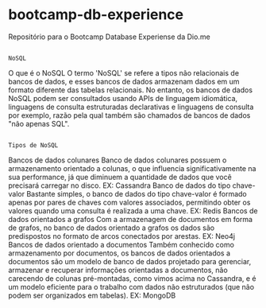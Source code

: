 # bootcamp-db-experience
Repositório para o Bootcamp Database Experiense da Dio.me

                                                                         NoSQL
O que é o NoSQL
O termo 'NoSQL' se refere a tipos não relacionais de bancos de dados, e esses bancos de dados armazenam dados em um formato diferente das tabelas relacionais. No entanto, os bancos de dados NoSQL podem ser consultados usando APIs de linguagem idiomática, linguagens de consulta estruturadas declarativas e linguagens de consulta por exemplo, razão pela qual também são chamados de bancos de dados "não apenas SQL".

                                                                      Tipos de NoSQL
Bancos de dados colunares
Banco de dados colunares possuem o armazenamento orientado a colunas, o que influencia significativamente na sua performance, já que diminuem a quantidade de dados que você precisará carregar no disco.
EX: Cassandra
Banco de dados do tipo chave-valor
Bastante simples, o banco de dados do tipo chave-valor é formado apenas por pares de chaves com valores associados, permitindo obter os valores quando uma consulta é realizada a uma chave.
EX: Redis
Bancos de dados orientados a grafos
Com a armazenagem de documentos em forma de grafos, no banco de dados orientado a grafos os dados são predispostos no formato de arcos conectados por arestas.
EX: Neo4j
Bancos de dados orientado a documentos
Também conhecido como armazenamento por documentos, os bancos de dados orientados a documentos são um modelo de banco de dados projetado para gerenciar, armazenar e recuperar informações orientadas a documentos, não carecendo de colunas pré-montadas, como vimos acima no Cassandra, e é um modelo eficiente para o trabalho com dados não estruturados (que não podem ser organizados em tabelas).
EX: MongoDB



